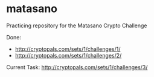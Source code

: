 # matasano

Practicing repository for the Matasano Crypto Challenge

Done:
- http://cryptopals.com/sets/1/challenges/1/
- http://cryptopals.com/sets/1/challenges/2/

Current Task: http://cryptopals.com/sets/1/challenges/3/
